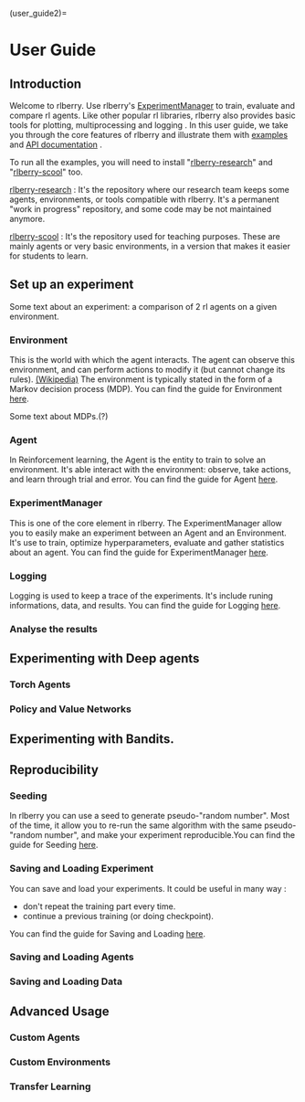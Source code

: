 (user_guide2)=


# User Guide
## Introduction
Welcome to rlberry.
Use rlberry's [ExperimentManager](experimentManager_page) to train, evaluate and compare rl agents.
Like other popular rl libraries, rlberry also provides basic tools for plotting, multiprocessing and logging  <!-- TODO :(add refs)-->. In this user guide, we take you through the core features of rlberry and illustrate them with [examples](/auto_examples/index) and [API documentation](/api) .

To run all the examples, you will need to install "[rlberry-research](https://github.com/rlberry-py/rlberry-research)" and "[rlberry-scool](https://github.com/rlberry-py/rlberry-scool)" too.
 <!-- TODO : Add some code with the best solution to install them: poetry?, pip?, github link ??? -->

 [rlberry-research](https://github.com/rlberry-py/rlberry-research) :
 It's the repository where our research team keeps some agents, environments, or tools compatible with rlberry. It's a permanent "work in progress" repository, and some code may be not maintained anymore.

[rlberry-scool](https://github.com/rlberry-py/rlberry-scool) :
It's the repository used for teaching purposes. These are mainly agents or very basic environments, in a version that makes it easier for students to learn.


## Set up an experiment
Some text about an experiment: a comparison of 2 rl agents on a given environment.  <!-- TOCHECK : it is the same as quickstart.md -->
### Environment
This is the world with which the agent interacts. The agent can observe this environment, and can perform actions to modify it (but cannot change its rules). [(Wikipedia)](https://en.wikipedia.org/wiki/Reinforcement_learning) The environment is typically stated in the form of a Markov decision process (MDP).
You can find the guide for Environment [here](environment_page).

Some text about MDPs.(?<!-- TOCHECK :plus tard -->)
### Agent <!-- TOCHECK :plus tard -->
In Reinforcement learning, the Agent is the entity to train to solve an environment. It's able interact with the environment: observe, take actions, and learn through trial and error.
You can find the guide for Agent [here](agent_page).

### ExperimentManager
This is one of the core element in rlberry. The ExperimentManager allow you to easily make an experiment between an Agent and an Environment. It's use to train, optimize hyperparameters, evaluate and gather statistics about an agent.
You can find the guide for ExperimentManager [here](experimentManager_page).
### Logging
Logging is used to keep a trace of the experiments. It's include runing informations, data, and results.
You can find the guide for Logging [here](logging_page).
### Analyse the results
## Experimenting with Deep agents
### Torch Agents   <!-- TOCHECK :plus tard -->
### Policy and Value Networks<!-- TOCHECK :plus tard -->
<!--already in Agent_page ### Stable Baselines 3 -->
## Experimenting with Bandits. <!-- TOCHECK :plus tard -->
## Reproducibility
### Seeding
In rlberry you can use a seed to generate pseudo-"random number". Most of the time, it allow you to re-run the same algorithm with the same pseudo-"random number", and make your experiment reproducible.You can find the guide for Seeding [here](seeding_page).

### Saving and Loading Experiment
You can save and load your experiments.
It could be useful in many way :
- don't repeat the training part every time.
- continue a previous training (or doing checkpoint).

You can find the guide for Saving and Loading [here](save_load_page).
### Saving and Loading Agents <!-- TOCHECK :plus tard -->
### Saving and Loading Data <!-- TOCHECK :plus tard -->

<!--
---------------------------------------

regarder/expliquer les LoadResults.py  (dans rlberry/experiment et ..../test

----------------------------------------)
 -->

## Advanced Usage<!-- TOCHECK :plus tard -->
### Custom Agents <!-- TOCHECK :plus tard -->
### Custom Environments<!-- TOCHECK :plus tard -->
### Transfer Learning<!-- TOCHECK :plus tard -->
